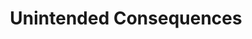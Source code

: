 ---
layout: module
num: 12
title: Unintended Consequences
type: lecture
draft: 0
group: 6
show_schedule: 1
due_date: 2024-05-09
slides:
  - url: TBA
    title: Unintended Consequences
readings:
  - title: "Unintended by Design: On the Political Uses of “Unintended Consequences”"
    url: https://canvas.northwestern.edu/files/18867986/
    author: Parvin, N. & Pollock, A.
    date: 2020
    volume: 6
    source: Engaging Science, Technology, and Society
    notes: Feel free to watch <a href="https://youtu.be/iZw7HLCM5GU?si=m1_mFusQCwoBYkP3&t=1218">Dr. Nassim Parvin's presentation</a> as a primer (but not substitute!) to the article
  - title: Continuing our Approach to Political Content on Instagram and Threads
    url: https://about.instagram.com/blog/announcements/continuing-our-approach-to-political-content-on-instagram-and-threads/
    author: Instagram
    date: 2024
    optional: 1
  - title: Perspective API
    url: https://www.perspectiveapi.com/
    author: Jigsaw & Google Counter Abuse Technology team
    date: 2023
    optional: 1
--- 